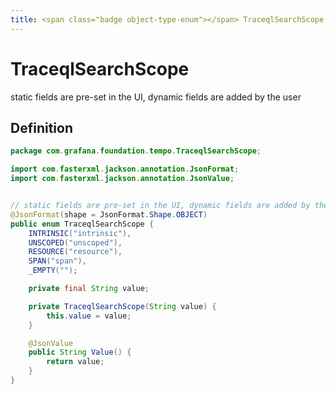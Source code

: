 ```yaml
---
title: <span class="badge object-type-enum"></span> TraceqlSearchScope
---
```

# <span class="badge object-type-enum"></span> TraceqlSearchScope

static fields are pre-set in the UI, dynamic fields are added by the user

## Definition

```java
package com.grafana.foundation.tempo.TraceqlSearchScope;

import com.fasterxml.jackson.annotation.JsonFormat;
import com.fasterxml.jackson.annotation.JsonValue;


// static fields are pre-set in the UI, dynamic fields are added by the user
@JsonFormat(shape = JsonFormat.Shape.OBJECT)
public enum TraceqlSearchScope {
    INTRINSIC("intrinsic"),
    UNSCOPED("unscoped"),
    RESOURCE("resource"),
    SPAN("span"),
    _EMPTY("");

    private final String value;

    private TraceqlSearchScope(String value) {
        this.value = value;
    }

    @JsonValue
    public String Value() {
        return value;
    }
}

```
